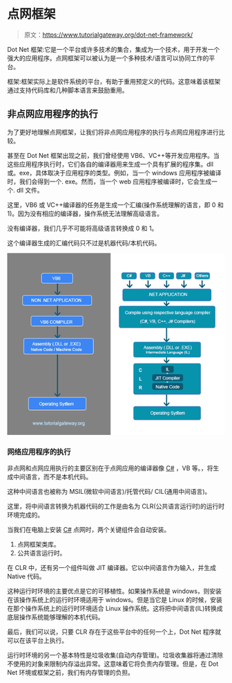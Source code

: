 # 点网框架

> 原文：<https://www.tutorialgateway.org/dot-net-framework/>

Dot Net 框架:它是一个平台或许多技术的集合，集成为一个技术，用于开发一个强大的应用程序。点网框架可以被认为是一个多种技术/语言可以协同工作的平台。

框架:框架实际上是软件系统的平台，有助于重用预定义的代码。这意味着该框架通过支持代码库和几种脚本语言来鼓励重用。

## 非点网应用程序的执行

为了更好地理解点网框架，让我们将非点网应用程序的执行与点网应用程序进行比较。

甚至在 Dot Net 框架出现之前，我们曾经使用 VB6、VC++等开发应用程序。当这些应用程序执行时，它们各自的编译器用来生成一个具有扩展的程序集。dll 或。exe，具体取决于应用程序的类型。例如，当一个 windows 应用程序被编译时，我们会得到一个. exe。然而，当一个 web 应用程序被编译时，它会生成一个. dll 文件。

这里，VB6 或 VC++编译器的任务是生成一个汇编(操作系统理解的语言，即 0 和 1)。因为没有相应的编译器，操作系统无法理解高级语言。

没有编译器，我们几乎不可能将高级语言转换成 0 和 1。

这个编译器生成的汇编代码只不过是机器代码/本机代码。

![Dot Net Framework](img/aeda122cfb2d5177a733e3f4f5fc63d8.png)

### 网络应用程序的执行

非点网和点网应用执行的主要区别在于点网应用的编译器像 [C#](https://www.tutorialgateway.org/csharp-tutorial/) ，VB 等。，将生成中间语言，而不是本机代码。

这种中间语言也被称为 MSIL(微软中间语言)/托管代码/ CIL(通用中间语言)。

这里，将中间语言转换为机器代码的工作是由名为 CLR(公共语言运行时)的运行时环境完成的。

当我们在电脑上安装 [C#](https://www.tutorialgateway.org/csharp-tutorial/) 点网时，两个关键组件会自动安装。

1.  点网框架类库。
2.  公共语言运行时。

在 CLR 中，还有另一个组件叫做 JIT 编译器。它以中间语言作为输入，并生成 Native 代码。

这种运行时环境的主要优点是它的可移植性。如果操作系统是 windows，则安装在该操作系统上的运行时环境适用于 windows。但是当它是 Linux 的时候，安装在那个操作系统上的运行时环境适合 Linux 操作系统。这将把中间语言(IL)转换成底层操作系统能够理解的本机代码。

最后，我们可以说，只要 CLR 存在于这些平台中的任何一个上，Dot Net 程序就可以在该平台上执行。

运行时环境的另一个基本特性是垃圾收集(自动内存管理)。垃圾收集器将通过清除不使用的对象来限制内存溢出异常。这意味着它将负责内存管理。但是，在 Dot Net 环境或框架之前，我们有内存管理的负担。